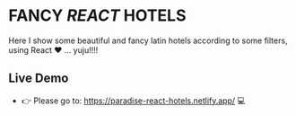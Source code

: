 # FANCY _REACT_ HOTELS

Here I show some beautiful and fancy latin hotels according to some filters, using React ❤️ ... yuju!!!!

## Live Demo

- 👉 Please go to: https://paradise-react-hotels.netlify.app/ 💻
